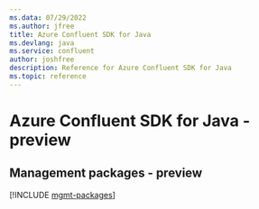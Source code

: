 ```yaml
---
ms.data: 07/29/2022
ms.author: jfree
title: Azure Confluent SDK for Java
ms.devlang: java
ms.service: confluent
author: joshfree
description: Reference for Azure Confluent SDK for Java
ms.topic: reference
---
```

# Azure Confluent SDK for Java - preview

## Management packages - preview
[!INCLUDE [mgmt-packages](confluent-mgmt-index.md)]